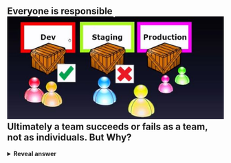 ## Everyone is responsible<br><img src="../../../../../media/paste-6131ddebbb7a7a43798606abd757db1fcbe8c549.jpg"><br>Ultimately a team succeeds or fails as a team, not as individuals. But Why?
<details>
<summary><b>Reveal answer</b></summary>
When something goes wrong, independent teams may spend as much time blaming one another as they do fixing the defects that inevitably arise from a siloed approach
</details>
